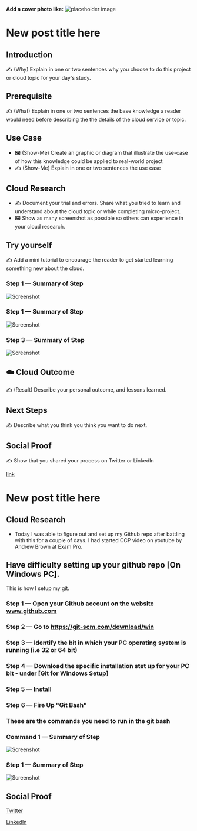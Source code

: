 **Add a cover photo like:**
![placeholder image](https://via.placeholder.com/1200x600)

# New post title here

## Introduction

✍️ (Why) Explain in one or two sentences why you choose to do this project or cloud topic for your day's study.

## Prerequisite

✍️ (What) Explain in one or two sentences the base knowledge a reader would need before describing the the details of the cloud service or topic.

## Use Case

- 🖼️ (Show-Me) Create an graphic or diagram that illustrate the use-case of how this knowledge could be applied to real-world project
- ✍️ (Show-Me) Explain in one or two sentences the use case

## Cloud Research

- ✍️ Document your trial and errors. Share what you tried to learn and understand about the cloud topic or while completing micro-project.
- 🖼️ Show as many screenshot as possible so others can experience in your cloud research.

## Try yourself

✍️ Add a mini tutorial to encourage the reader to get started learning something new about the cloud.

### Step 1 — Summary of Step

![Screenshot](https://via.placeholder.com/500x300)

### Step 1 — Summary of Step

![Screenshot](https://via.placeholder.com/500x300)

### Step 3 — Summary of Step

![Screenshot](https://via.placeholder.com/500x300)

## ☁️ Cloud Outcome

✍️ (Result) Describe your personal outcome, and lessons learned.

## Next Steps

✍️ Describe what you think you think you want to do next.

## Social Proof

✍️ Show that you shared your process on Twitter or LinkedIn

[link](link)





<!-- This is a template you can use for quick progress days. It removes a lot of the steps we encourage you to share in the longer template 000-DAY-ARTICLE-LONG-TEMPLATE.MD-->

# New post title here

## Cloud Research

- Today I was able to figure out and set up my Github repo after battling with this for a couple of days. I had started CCP video on youtube by Andrew Brown at Exam Pro.

## Have difficulty setting up your github repo [On Windows PC].

This is how I setup my git.

### Step 1 — Open your Github account on the website www.github.com
### Step 2 — Go to https://git-scm.com/download/win
### Step 3 — Identify the bit in which your PC operating system is running (i.e 32 or 64 bit)
### Step 4 — Download the specific installation stet up for your PC bit - under [Git for Windows Setup] 
### Step 5 — Install
### Step 6 — Fire Up "Git Bash"

### ****These are the commands you need to run in the git bash****

### Command 1 — Summary of Step

![Screenshot](https://via.placeholder.com/500x300)


### Step 1 — Summary of Step

![Screenshot](https://via.placeholder.com/500x300)

## Social Proof

[Twitter](https://twitter.com/dahyooh/status/1362271690877771777)

[LinkedIn](https://www.linkedin.com/feed/update/urn:li:activity:6768003652054470656)

